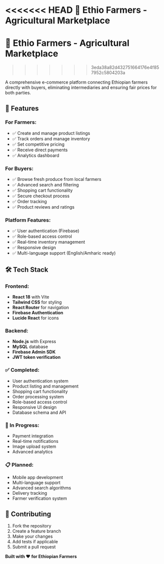 <<<<<<< HEAD
 🌾 Ethio Farmers - Agricultural Marketplace
=======
# 🌾 Ethio Farmers - Agricultural Marketplace
>>>>>>> 3eda38a82d432751664176e4f857952c5804203a

A comprehensive e-commerce platform connecting Ethiopian farmers directly with buyers, eliminating intermediaries and ensuring fair prices for both parties.

## 🚀 Features

### **For Farmers:**
- ✅ Create and manage product listings
- ✅ Track orders and manage inventory
- ✅ Set competitive pricing
- ✅ Receive direct payments
- ✅ Analytics dashboard

### **For Buyers:**
- ✅ Browse fresh produce from local farmers
- ✅ Advanced search and filtering
- ✅ Shopping cart functionality
- ✅ Secure checkout process
- ✅ Order tracking
- ✅ Product reviews and ratings

### **Platform Features:**
- ✅ User authentication (Firebase)
- ✅ Role-based access control
- ✅ Real-time inventory management
- ✅ Responsive design
- ✅ Multi-language support (English/Amharic ready)

## 🛠️ Tech Stack

### **Frontend:**
- **React 18** with Vite
- **Tailwind CSS** for styling
- **React Router** for navigation
- **Firebase Authentication**
- **Lucide React** for icons

### **Backend:**
- **Node.js** with Express
- **MySQL** database
- **Firebase Admin SDK**
- **JWT token verification**


### **✅ Completed:**
- User authentication system
- Product listing and management
- Shopping cart functionality
- Order processing system
- Role-based access control
- Responsive UI design
- Database schema and API

### **🚧 In Progress:**
- Payment integration
- Real-time notifications
- Image upload system
- Advanced analytics

### **📋 Planned:**
- Mobile app development
- Multi-language support
- Advanced search algorithms
- Delivery tracking
- Farmer verification system

## 🤝 Contributing

1. Fork the repository
2. Create a feature branch
3. Make your changes
4. Add tests if applicable
5. Submit a pull request


**Built with ❤️ for Ethiopian Farmers**
